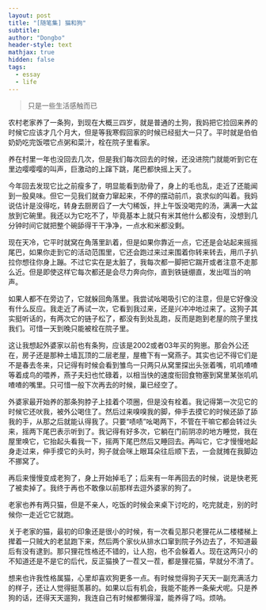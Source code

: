 ```yaml
---
layout: post
title: "[随笔集] 猫和狗"
subtitle: 
author: "Dongbo"
header-style: text
mathjax: true
hidden: false
tags:
  - essay
  - life
---
```



> 只是一些生活感触而已

农村老家养了一条狗，到现在大概三四岁，就是普通的土狗，我妈把它捡回来养的时候它应该才几个月大，但是等我寒假回家的时候已经挺大一只了。平时就是伯伯奶奶吃完饭喂它点粥和菜汁，栓在院子里看家。

养在村里一年也没回去几次，但是我们每次回去的时候，还没进院门就能听到它在里边嘤嘤嘤的叫声，巨激动的上蹿下跳，尾巴都快摇上天了。

今年回去发现它比之前瘦多了，明显能看到肋骨了，身上的毛也乱，走近了还能闻到一股臭味。但它一见我们就奋力窜起来，不停的摆动前爪，哀求似的叫着。我妈说估计是没得吃，转身去厨房舀了一大勺稀饭，拌上午饭没喝完的汤，满满一大盆放到它碗里。我还以为它吃不了，毕竟基本上就只有米其他什么都没有，没想到几分钟时间它就把整个碗舔得干干净净，一点水和米都没剩。

现在天冷，它平时就窝在角落里趴着，但是如果你靠近一点，它还是会站起来摇摇尾巴，如果你走到它的活动范围里，它还会跑过来过来围着你转来转去，用爪子扒拉你想往你身上蹦。不过它实在是太脏了，我每次都一脚把它踹开或者注意不走那么近。但是即使这样它每次都还是会尽力奔向你，直到铁链绷直，发出哐当的响声。

如果人都不在旁边了，它就躲回角落里。我尝试吆喝吸引它的注意，但是它好像没有什么反应。我走近了再试一次，它看到我过来，还是兴冲冲地过来了。这狗子其实挺听话的，有两次它的链子松了，都没有到处乱跑，反而是跑到老屋的院子里找我们。可惜一天到晚只能被栓在院子里。

这让我想起外婆家以前也有条狗，应该是2002或者03年买的狗崽。那会外公还在，房子还是那种土墙瓦顶的二层老屋，屋檐下有一窝燕子。其实也记不得它们是不是春去冬来，只记得有时候会看到雏鸟一只两只从窝里探出头张着嘴，叽叽喳喳等着成鸟的喂养，燕子夫妇也忙碌着，以相当快的速度衔回食物塞到窝里某张叽叽喳喳的嘴里。只可惜一般下次再去的时候，巢已经空了。

外婆家最开始养的那条狗脖子上挂着个项圈，但是没有栓着。我记得第一次见它的时候它还吠我，被外公喝住了。然后过来嗅嗅我的脚，伸手去摸它的时候还舔了舔我的手，从那之后就能认得我了。只要“啧啧”吆喝两下，不管在干嘛它都会转过头来，摇两下尾巴表示听到了。我记得有好多次，它躺在门前阴凉的地方睡觉，我在屋里唤它，它抬起头看我一下，摇两下尾巴然后又睡回去。再叫它，它才慢慢地起身走过来，伸手摸它的头时，狗子就会咪上眼耳朵往后顺下去，一会就摊在我脚边不挪窝了。

再后来慢慢变成老狗了，身上开始掉毛了；后来有一年再回去的时候，说是快老死了被卖掉了。我终于再也不敢像以前那样去逗外婆家的狗了。

老家也养有两只猫，但是不亲人，吃饭的时候会来桌下讨吃的，吃完就走，别的时候你一走近它它就跑。

关于老家的猫，最初的印象还是很小的时候，有一次看见那只老狸花从二楼楼梯上撵着一只贼大的老鼠跑下来，然后两个家伙从排水口窜到院子外边去了，不知道最后有没有逮到。那只狸花性格还不错的，让人抱，也不会躲着人。现在这两只小的不知道还是不是它的后代，反正猫换了一茬又一茬，都是狸花猫，早就分不清了。

想来也许我性格属猫，心里却喜欢狗更多一点。有时候觉得狗子天天一副充满活力的样子，还让人觉得挺羡慕的。如果以后有机会，我能不能养一条柴犬呢。只是养狗的话，还得天天遛狗，我连自己有时候都懒得溜，能养得了吗。烦呐。